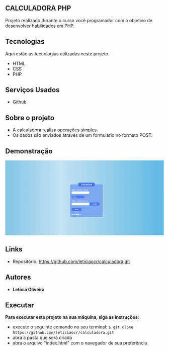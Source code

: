 ## CALCULADORA PHP
Projeto realizado durante o curso você programador com o objetivo de desenvolver habilidades em PHP. 


## Tecnologias

Aqui estão as tecnologias utilizadas neste projeto.

* HTML
* CSS 
* PHP

## Serviços Usados

* Github


## Sobre o projeto

* A calculadora realiza operações simples. 
* Os dados são enviados através de um formulário no formato POST. 


## Demonstração 



![Tela](https://github.com/leticiaocr/calculadora/blob/main/calcPHP.gif)




## Links  
  - Repositório: https://github.com/leticiaocr/calculadora.git

  ## Autores

  * **Letícia Oliveira** 



## Executar
**Para executar este projeto na sua máquina, siga as instruções:**

* execute o seguinte comando no seu terminal:
`$ git clone https://github.com/leticiaocr/calculadora.git `
* abra a pasta que será  criada
* abra o arquivo "index.html" com o navegador de sua preferência

